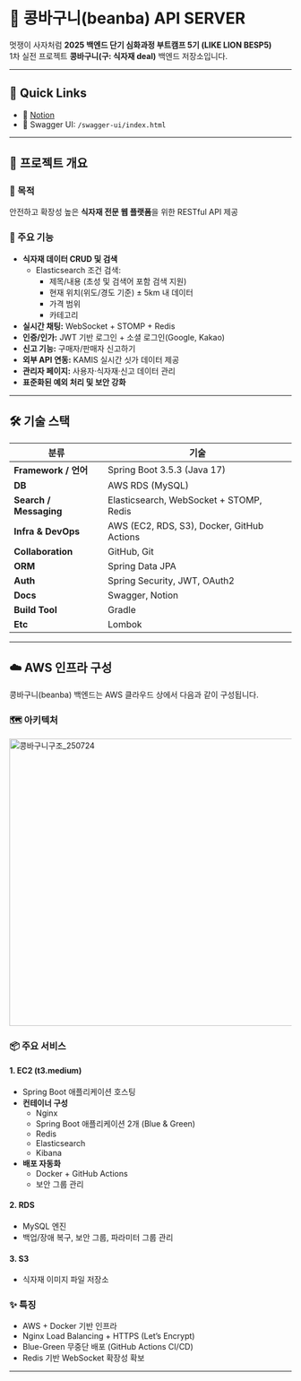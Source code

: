 # 🌱 콩바구니(beanba) API SERVER

멋쟁이 사자처럼 **2025 백엔드 단기 심화과정 부트캠프 5기 (LIKE LION BESP5)**  
1차 실전 프로젝트 **콩바구니(구: 식자재 deal)** 백엔드 저장소입니다.

---

## 🔗 Quick Links
- 📘 [Notion](https://www.notion.so/2256e9004b00803b934fd6144e861e0a)
- 🧪 Swagger UI: `/swagger-ui/index.html`

---

## 📌 프로젝트 개요

### 🎯 목적
안전하고 확장성 높은 **식자재 전문 웹 플랫폼**을 위한 RESTful API 제공

### 🧩 주요 기능
- **식자재 데이터 CRUD 및 검색**
  - Elasticsearch 조건 검색:
    - 제목/내용 (초성 및 검색어 포함 검색 지원)
    - 현재 위치(위도/경도 기준) ± 5km 내 데이터
    - 가격 범위
    - 카테고리
- **실시간 채팅:** WebSocket + STOMP + Redis
- **인증/인가:** JWT 기반 로그인 + 소셜 로그인(Google, Kakao)
- **신고 기능:** 구매자/판매자 신고하기
- **외부 API 연동:** KAMIS 실시간 싯가 데이터 제공
- **관리자 페이지:** 사용자·식자재·신고 데이터 관리
- **표준화된 예외 처리 및 보안 강화**

---

## 🛠 기술 스택

| 분류                 | 기술 |
|----------------------|------|
| **Framework / 언어** | Spring Boot 3.5.3 (Java 17) |
| **DB**              | AWS RDS (MySQL) |
| **Search / Messaging** | Elasticsearch, WebSocket + STOMP, Redis |
| **Infra & DevOps**   | AWS (EC2, RDS, S3), Docker, GitHub Actions |
| **Collaboration**    | GitHub, Git |
| **ORM**             | Spring Data JPA |
| **Auth**            | Spring Security, JWT, OAuth2 |
| **Docs**            | Swagger, Notion |
| **Build Tool**      | Gradle |
| **Etc**             | Lombok |

---

## ☁️ AWS 인프라 구성

콩바구니(beanba) 백엔드는 AWS 클라우드 상에서 다음과 같이 구성됩니다.

### 🗺️ 아키텍처
<img width="960" height="513" alt="콩바구니구조_250724" src="https://github.com/user-attachments/assets/1e5b4d1f-6cfa-49ef-97b1-4899d4e4ef24" />

### 📦 주요 서비스

#### 1. EC2 (t3.medium)
- Spring Boot 애플리케이션 호스팅
- **컨테이너 구성**
  - Nginx
  - Spring Boot 애플리케이션 2개 (Blue & Green)
  - Redis
  - Elasticsearch
  - Kibana
- **배포 자동화**
  - Docker + GitHub Actions
  - 보안 그룹 관리

#### 2. RDS
- MySQL 엔진
- 백업/장애 복구, 보안 그룹, 파라미터 그룹 관리

#### 3. S3
- 식자재 이미지 파일 저장소

### ✨ 특징
- AWS + Docker 기반 인프라
- Nginx Load Balancing + HTTPS (Let’s Encrypt)
- Blue-Green 무중단 배포 (GitHub Actions CI/CD)
- Redis 기반 WebSocket 확장성 확보

---
